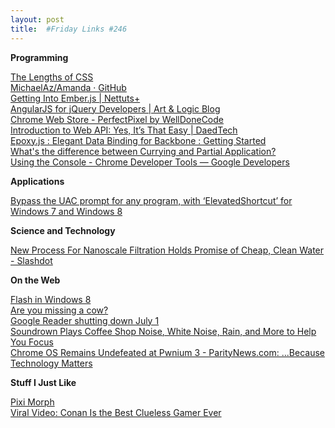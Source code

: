 ```yaml
---
layout: post
title:  #Friday Links #246
---
```

**Programming**

[The Lengths of CSS](http://css-tricks.com/the-lengths-of-css/)   
[MichaelAz/Amanda · GitHub](https://github.com/MichaelAz/Amanda)   
[Getting Into Ember.js | Nettuts+](http://net.tutsplus.com/tutorials/javascript-ajax/getting-into-ember-js/)   
[AngularJS for jQuery Developers | Art & Logic Blog](http://blog.artlogic.com/2013/03/06/angularjs-for-jquery-developers/)   
[Chrome Web Store - PerfectPixel by WellDoneCode](https://chrome.google.com/webstore/detail/perfectpixel-by-welldonec/dkaagdgjmgdmbnecmcefdhjekcoceebi?hl=en)   
[Introduction to Web API: Yes, It’s That Easy | DaedTech](http://www.daedtech.com/introduction-to-web-api-yes-its-that-easy)   
[Epoxy.js : Elegant Data Binding for Backbone : Getting Started](http://epoxyjs.org/tutorials.html)   
[What's the difference between Currying and Partial Application?](http://raganwald.com/2013/03/07/currying-and-partial-application.html)   
[Using the Console - Chrome Developer Tools — Google Developers](https://developers.google.com/chrome-developer-tools/docs/console)

**Applications**

[Bypass the UAC prompt for any program, with ‘ElevatedShortcut’ for Windows 7 and Windows 8](http://www.freewaregenius.com/bypass-the-uac-prompt-for-any-program-elevatedshortcut-windows/)

**Science and Technology**

[New Process For Nanoscale Filtration Holds Promise of Cheap, Clean Water - Slashdot](http://science.slashdot.org/story/13/03/15/1944236/new-process-for-nanoscale-filtration-holds-promise-of-cheap-clean-water)

**On the Web**

[Flash in Windows 8](http://blogs.msdn.com/b/ie/archive/2013/03/11/flash-in-windows-8.aspx)   
[Are you missing a cow?](http://blogs.msdn.com/b/bharry/archive/2013/03/11/are-you-missing-a-cow.aspx)   
[Google Reader shutting down July 1](http://googleblog.blogspot.com/2013/03/a-second-spring-of-cleaning.html)   
[Soundrown Plays Coffee Shop Noise, White Noise, Rain, and More to Help You Focus](http://lifehacker.com/5990502/soundrown-plays-coffee-shop-noise-white-noise-rain-and-more-to-help-you-focus)   
[Chrome OS Remains Undefeated at Pwnium 3 - ParityNews.com: ...Because Technology Matters](http://paritynews.com/security/item/773-chrome-os-remains-undefeated-at-pwnium-3)

**Stuff I Just Like**

[Pixi Morph](http://gametest.mobi/pixi/morph/)   
[Viral Video: Conan Is the Best Clueless Gamer Ever](http://allthingsd.com/20130313/viral-video-conan-is-the-best-clueless-gamer-ever/)
